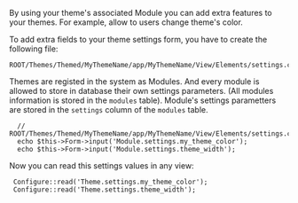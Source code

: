 By using your theme's associated Module you can add extra features to your themes.
For example, allow to users change theme's color.

To add extra fields to your theme settings form, you have to create the following file:
    
    ROOT/Themes/Themed/MyThemeName/app/MyThemeName/View/Elements/settings.ctp

Themes are registed in the system as Modules. And every module is allowed to store in database their own settings parameters.
(All modules information is stored in the `modules` table). Module's settings parametters are stored in the `settings` column of the `modules` table.

      // ROOT/Themes/Themed/MyThemeName/app/MyThemeName/View/Elements/settings.ctp
      echo $this->Form->input('Module.settings.my_theme_color');
      echo $this->Form->input('Module.settings.theme_width');

Now you can read this settings values in any view:

     Configure::read('Theme.settings.my_theme_color');
     Configure::read('Theme.settings.theme_width');
